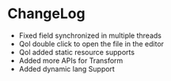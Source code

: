 # ChangeLog

* Fixed field synchronized in multiple threads
* Qol double click to open the file in the editor
* Qol added static resource supports
* Added more APIs for Transform
* Added dynamic lang Support